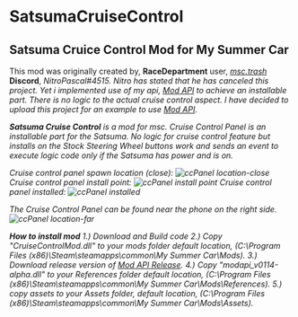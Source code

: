 # SatsumaCruiseControl
<h2>Satsuma Cruice Control Mod for My Summer Car</h2>

This mod was originally created by, <b>RaceDepartment</b> user, [<i>msc.trash</i>](https://www.racedepartment.com/members/msc-trash.384660/)
<b>Discord</b>, <i>NitroPascal#4515<i>. Nitro has stated that he has canceled this project. Yet i implemented use of my api, [Mod API](https://github.com/tommojphillips/ModAPI) to achieve an installable part. There is no logic to the actual cruise control aspect. I have decided to upload this project for an example to use [Mod API](https://github.com/tommojphillips/ModAPI).

<b>Satsuma Cruise Control</b> is a mod for msc. Cruise Control Panel is an installable part for the Satsuma. No logic for cruise control feature but installs on the <i>Stock Steering Wheel</i> buttons work and sends an event to execute logic code only if the Satsuma has power and is on.

Cruise control panel spawn location (close):
![ccPanel location-close](https://i.imgur.com/J3wumil.png)
Cruise control panel install point:
![ccPanel install point](https://i.imgur.com/J2ddDhA.png)
Cruise control panel installed:
![ccPanel installed](https://i.imgur.com/jJLDffS.png)

The Cruise Control Panel can be found near the phone on the right side.
![ccPanel location-far](https://i.imgur.com/cN80yj0.png)

<b>How to install mod</b> 
1.) Download and Build code
2.) Copy "CruiseControlMod.dll" to your mods folder <i>default location, (C:\Program Files (x86)\Steam\steamapps\common\My Summer Car\Mods)</i>.
3.) Download release version of [Mod API Release](https://github.com/tommojphillips/ModAPI/releases).
4.) Copy "modapi_v0114-alpha.dll" to your References folder <i>default location, (C:\Program Files (x86)\Steam\steamapps\common\My Summer Car\Mods\References)</i>.
5.) copy assets to your Assets folder, <i>default location, (C:\Program Files (x86)\Steam\steamapps\common\My Summer Car\Mods\Assets)</i>.
